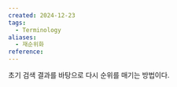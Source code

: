 ```yaml
---
created: 2024-12-23
tags:
  - Terminology
aliases:
  - 재순위화
reference:
---
```

초기 검색 결과를 바탕으로 다시 순위를 매기는 방법이다.
